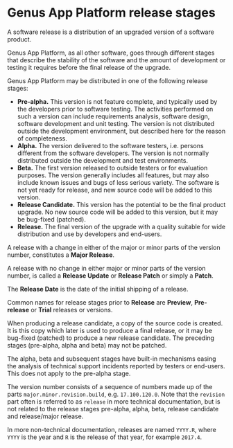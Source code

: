 # Genus App Platform release stages

A software release is a distribution of an upgraded version of a software product.

Genus App Platform, as all other software, goes through different stages that describe the stability of the software and the amount of development or testing it requires before the final release of the upgrade.

Genus App Platform may be distributed in one of the following release stages:

*   **Pre-alpha.** This version is not feature complete, and typically used by the developers prior to software testing. The activities performed on such a version can include requirements analysis, software design, software development and unit testing. The version is not distributed outside the development environment, but described here for the reason of completeness.
*   **Alpha.** The version delivered to the software testers, i.e. persons different from the software developers. The version is not normally distributed outside the development and test environments.
*   **Beta.** The first version released to outside testers or for evaluation purposes. The version generally includes all features, but may also include known issues and bugs of less serious variety. The software is not yet ready for release, and new source code will be added to this version.
*   **Release Candidate.** This version has the potential to be the final product upgrade. No new source code will be added to this version, but it may be bug-fixed (patched).
*   **Release.** The final version of the upgrade with a quality suitable for wide distribution and use by developers and end-users.

A release with a change in either of the major or minor parts of the version number, constitutes a **Major Release**.

A release with no change in either major or minor parts of the version number, is called a **Release Update** or **Release Patch** or simply a **Patch**.

The **Release Date** is the date of the initial shipping of a release.

Common names for release stages prior to **Release** are **Preview**, **Pre-release** or **Trial** releases or versions.

When producing a release candidate, a copy of the source code is created. It is this copy which later is used to produce a final release, or it may be bug-fixed (patched) to produce a new release candidate. The preceding stages (pre-alpha, alpha and beta) may not be patched.

The alpha, beta and subsequent stages have built-in mechanisms easing the analysis of technical support incidents reported by testers or end-users. This does not apply to the pre-alpha stage.

The version number consists of a sequence of numbers made up of the parts `major.minor.revision.build`, e.g. `17.100.120.0`. Note that the `revision` part often is referred to as `release` in more technical documentation, but is not related to the release stages pre-alpha, alpha, beta, release candidate and release/major release.

In more non-technical documentation, releases are named `YYYY.R`, where `YYYY` is the year and `R` is the release of that year, for example `2017.4`.
